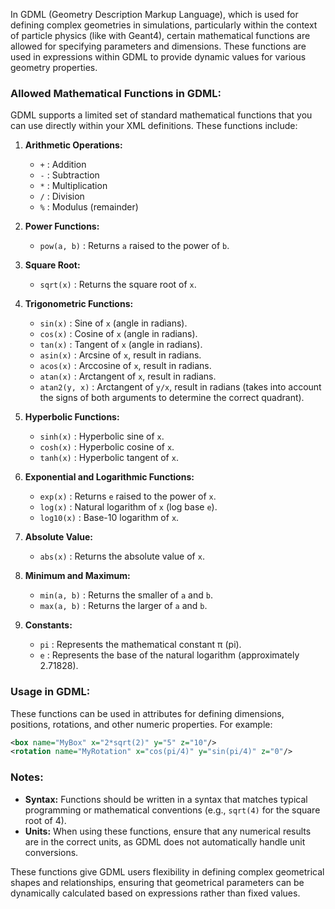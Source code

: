 In GDML (Geometry Description Markup Language), which is used for defining complex geometries in simulations, particularly within the context of particle physics (like with Geant4), certain mathematical functions are allowed for specifying parameters and dimensions. These functions are used in expressions within GDML to provide dynamic values for various geometry properties.

### Allowed Mathematical Functions in GDML:
GDML supports a limited set of standard mathematical functions that you can use directly within your XML definitions. These functions include:

1. **Arithmetic Operations:**
   - `+` : Addition
   - `-` : Subtraction
   - `*` : Multiplication
   - `/` : Division
   - `%` : Modulus (remainder)

2. **Power Functions:**
   - `pow(a, b)` : Returns `a` raised to the power of `b`.

3. **Square Root:**
   - `sqrt(x)` : Returns the square root of `x`.

4. **Trigonometric Functions:**
   - `sin(x)` : Sine of `x` (angle in radians).
   - `cos(x)` : Cosine of `x` (angle in radians).
   - `tan(x)` : Tangent of `x` (angle in radians).
   - `asin(x)` : Arcsine of `x`, result in radians.
   - `acos(x)` : Arccosine of `x`, result in radians.
   - `atan(x)` : Arctangent of `x`, result in radians.
   - `atan2(y, x)` : Arctangent of `y/x`, result in radians (takes into account the signs of both arguments to determine the correct quadrant).

5. **Hyperbolic Functions:**
   - `sinh(x)` : Hyperbolic sine of `x`.
   - `cosh(x)` : Hyperbolic cosine of `x`.
   - `tanh(x)` : Hyperbolic tangent of `x`.

6. **Exponential and Logarithmic Functions:**
   - `exp(x)` : Returns `e` raised to the power of `x`.
   - `log(x)` : Natural logarithm of `x` (log base `e`).
   - `log10(x)` : Base-10 logarithm of `x`.

7. **Absolute Value:**
   - `abs(x)` : Returns the absolute value of `x`.

8. **Minimum and Maximum:**
   - `min(a, b)` : Returns the smaller of `a` and `b`.
   - `max(a, b)` : Returns the larger of `a` and `b`.

9. **Constants:**
   - `pi` : Represents the mathematical constant π (pi).
   - `e` : Represents the base of the natural logarithm (approximately 2.71828).

### Usage in GDML:
These functions can be used in attributes for defining dimensions, positions, rotations, and other numeric properties. For example:

```xml
<box name="MyBox" x="2*sqrt(2)" y="5" z="10"/>
<rotation name="MyRotation" x="cos(pi/4)" y="sin(pi/4)" z="0"/>
```

### Notes:
- **Syntax:** Functions should be written in a syntax that matches typical programming or mathematical conventions (e.g., `sqrt(4)` for the square root of 4).
- **Units:** When using these functions, ensure that any numerical results are in the correct units, as GDML does not automatically handle unit conversions.

These functions give GDML users flexibility in defining complex geometrical shapes and relationships, ensuring that geometrical parameters can be dynamically calculated based on expressions rather than fixed values.
